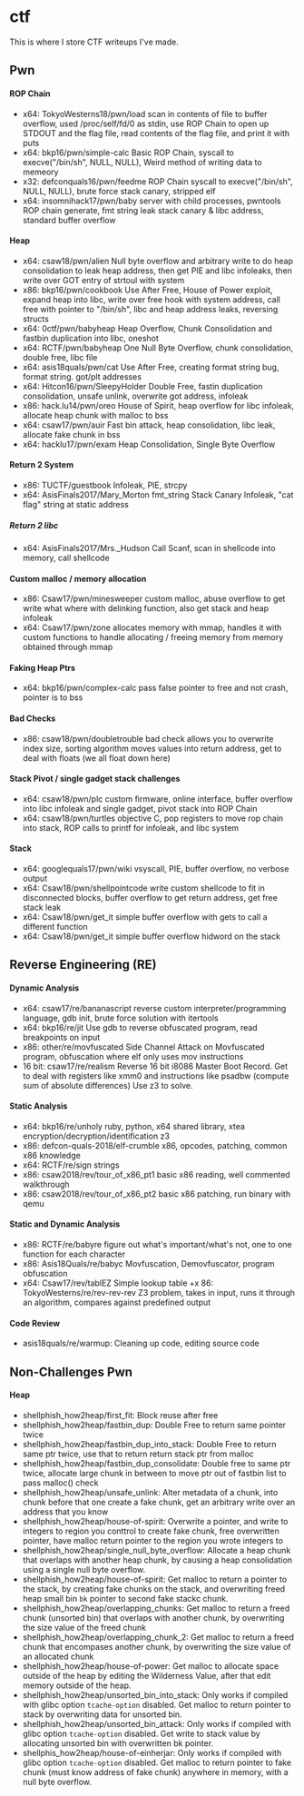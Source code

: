 # ctf

This is where I store CTF writeups I've made. 

## Pwn

#### ROP Chain
+ x64: TokyoWesterns18/pwn/load scan in contents of file to buffer overflow, used /proc/self/fd/0 as stdin, use ROP Chain to open up STDOUT and the flag file, read contents of the flag file, and print it with puts
+ x64: bkp16/pwn/simple-calc Basic ROP Chain, syscall to execve("/bin/sh", NULL, NULL), Weird method of writing data to memeory
+ x32: defconquals16/pwn/feedme ROP Chain syscall to execve("/bin/sh", NULL, NULL), brute force stack canary, stripped elf
+ x64: insomnihack17/pwn/baby server with child processes, pwntools ROP chain generate, fmt string leak stack canary & libc address, standard buffer overflow
#### Heap
+ x64: csaw18/pwn/alien Null byte overflow and arbitrary write to do heap consolidation to leak heap address, then get PIE and libc infoleaks, then write over GOT entry of strtoul with system
+ x86: bkp16/pwn/cookbook Use After Free, House of Power exploit, expand heap into libc, write over free hook with system address, call free with pointer to "/bin/sh", libc and heap address leaks, reversing structs
+ x64: 0ctf/pwn/babyheap Heap Overflow, Chunk Consolidation and fastbin duplication into libc, oneshot
+ x64: RCTF/pwn/babyheap One Null Byte Overflow, chunk consolidation, double free, libc file
+ x64: asis18quals/pwn/cat Use After Free, creating format string bug, format string. got/plt addresses
+ x64: Hitcon16/pwn/SleepyHolder Double Free, fastin duplication consolidation, unsafe unlink, overwrite got address, infoleak
+ x86: hack.lu14/pwn/oreo House of Spirit, heap overflow for libc infoleak, allocate heap chunk with malloc to bss
+ x64: csaw17/pwn/auir Fast bin attack, heap consolidation, libc leak, allocate fake chunk in bss
+ x64: hacklu17/pwn/exam Heap Consolidation, Single Byte Overflow
#### Return 2 System
+ x86: TUCTF/guestbook  Infoleak, PIE, strcpy
+ x64: AsisFinals2017/Mary_Morton fmt_string Stack Canary Infoleak, "cat flag" string at static address
##### Return 2 libc
+ x64: AsisFinals2017/Mrs._Hudson Call Scanf, scan in shellcode into memory, call shellcode
#### Custom malloc / memory allocation
+ x86: Csaw17/pwn/minesweeper custom malloc, abuse overflow to get write what where with delinking function, also get stack and heap infoleak
+ x64: Csaw17/pwn/zone allocates memory with mmap, handles it with custom functions to handle allocating / freeing memory from memory obtained through mmap
#### Faking Heap Ptrs
+ x64: bkp16/pwn/complex-calc pass false pointer to free and not crash, pointer is to bss
#### Bad Checks
+ x86: csaw18/pwn/doubletrouble bad check allows you to overwrite index size, sorting algorithm moves values into return address, get to deal with floats (we all float down here)
#### Stack Pivot / single gadget stack challenges
+ x64: csaw18/pwn/plc custom firmware, online interface, buffer overflow into libc infoleak and single gadget, pivot stack into ROP Chain
+ x64: csaw18/pwn/turtles objective C, pop registers to move rop chain into stack, ROP calls to printf for infoleak, and libc system
#### Stack
+ x64: googlequals17/pwn/wiki vsyscall, PIE, buffer overflow, no verbose output
+ x64: Csaw18/pwn/shellpointcode write custom shellcode to fit in disconnected blocks, buffer overflow to get return address, get free stack leak
+ x64: Csaw18/pwn/get_it simple buffer overflow with gets to call a different function
+ x64: Csaw18/pwn/get_it simple buffer overflow hidword on the stack
## Reverse Engineering (RE)

#### Dynamic Analysis
+ x64: csaw17/re/bananascript reverse custom interpreter/programming language, gdb init, brute force solution with itertools
+ x64: bkp16/re/jit Use gdb to reverse obfuscated program, read breakpoints on input
+ x86: other/re/movfuscated Side Channel Attack on Movfuscated program, obfuscation where elf only uses mov instructions
+ 16 bit: csaw17/re/realism Reverse 16 bit i8086 Master Boot Record. Get to deal with registers like xmm0 and instructions like psadbw (compute sum of absolute differences) Use z3 to solve.
#### Static Analysis
+ x64: bkp16/re/unholy ruby, python, x64 shared library, xtea encryption/decryption/identification z3
+ x86: defcon-quals-2018/elf-crumble x86, opcodes, patching, common x86 knowledge
+ x64: RCTF/re/sign strings
+ x86: csaw2018/rev/tour_of_x86_pt1 basic x86 reading, well commented walkthrough
+ x86: csaw2018/rev/tour_of_x86_pt2 basic x86 patching, run binary with qemu
#### Static and Dynamic Analysis
+ x86: RCTF/re/babyre figure out what's important/what's not, one to one function for each character
+ x86: Asis18Quals/re/babyc Movfuscation, Demovfuscator, program obfuscation
+ x64: Csaw17/rev/tablEZ Simple lookup table
+x 86: TokyoWesterns/re/rev-rev-rev Z3 problem, takes in input, runs it through an algorithm, compares against predefined output
#### Code Review
+ asis18quals/re/warmup:  Cleaning up code, editing source code

## Non-Challenges Pwn
#### Heap
+ shellphish_how2heap/first_fit: Block reuse after free
+ shellphish_how2heap/fastbin_dup: Double Free to return same pointer twice
+ shellphish_how2heap/fastbin_dup_into_stack: Double Free to return same ptr twice, use that to return return stack ptr from malloc
+ shellphish_how2heap/fastbin_dup_consolidate: Double free to same ptr twice, allocate large chunk in between to move ptr out of fastbin list to pass malloc() check
+ shellphish_how2heap/unsafe_unlink:  Alter metadata of a chunk, into chunk before that one create a fake chunk, get an arbitrary write over an address that you know
+ shellphish_how2heap/house-of-spirit:  Overwrite a pointer, and write to integers to region you conttrol to create fake chunk, free overwritten pointer, have malloc return pointer to the region you wrote integers to
+ shellphish_how2heap/single_null_byte_overflow:  Allocate a heap chunk that overlaps with another heap chunk, by causing a heap consolidation using a single null byte overflow.
+ shellphish_how2heap/house-of-spirit:  Get malloc to return a pointer to the stack, by creating fake chunks on the stack, and overwriting freed heap small bin `bk` pointer to second fake stackc chunk.
+ shellphish_how2heap/overlapping_chunks: Get malloc to return a freed chunk (unsorted bin) that overlaps with another chunk, by overwriting the size value of the freed chunk
+ shellphish_how2heap/overlapping_chunk_2: Get malloc to return a freed chunk that encompases another chunk, by overwriting the size value of an allocated chunk
+ shellphish_how2heap/house-of-power:  Get malloc to allocate space outside of the heap by editing the Wilderness Value, after that edit memory outside of the heap.
+ shellphish_how2heap/unsorted_bin_into_stack: Only works if compiled with glibc option `tcache-option` disabled. Get malloc to return pointer to stack by overwriting data for unsorted bin.
+ shellphish_how2heap/unsorted_bin_attack: Only works if compiled with glibc option `tcache-option` disabled. Get write to stack value by allocating unsorted bin with overwritten bk pointer.
+ shellphis_how2heap/house-of-einherjar:  Only works if compiled with glibc option `tcache-option` disabled. Get malloc to return pointer to fake chunk (must know address of fake chunk) anywhere in memory, with a null byte overflow.

